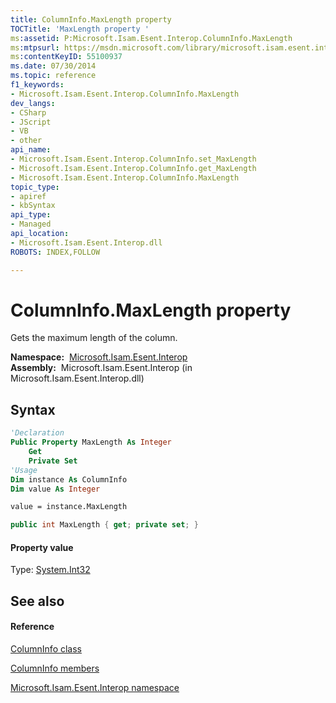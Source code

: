 ```yaml
---
title: ColumnInfo.MaxLength property 
TOCTitle: 'MaxLength property '
ms:assetid: P:Microsoft.Isam.Esent.Interop.ColumnInfo.MaxLength
ms:mtpsurl: https://msdn.microsoft.com/library/microsoft.isam.esent.interop.columninfo.maxlength(v=EXCHG.10)
ms:contentKeyID: 55100937
ms.date: 07/30/2014
ms.topic: reference
f1_keywords:
- Microsoft.Isam.Esent.Interop.ColumnInfo.MaxLength
dev_langs:
- CSharp
- JScript
- VB
- other
api_name: 
- Microsoft.Isam.Esent.Interop.ColumnInfo.set_MaxLength
- Microsoft.Isam.Esent.Interop.ColumnInfo.get_MaxLength
- Microsoft.Isam.Esent.Interop.ColumnInfo.MaxLength
topic_type: 
- apiref
- kbSyntax
api_type: 
- Managed
api_location: 
- Microsoft.Isam.Esent.Interop.dll
ROBOTS: INDEX,FOLLOW

---
```


# ColumnInfo.MaxLength property

Gets the maximum length of the column.

**Namespace:**  [Microsoft.Isam.Esent.Interop](./microsoft.isam.esent.interop-namespace.md)  
**Assembly:**  Microsoft.Isam.Esent.Interop (in Microsoft.Isam.Esent.Interop.dll)

## Syntax

``` vb
'Declaration
Public Property MaxLength As Integer
    Get
    Private Set
'Usage
Dim instance As ColumnInfo
Dim value As Integer

value = instance.MaxLength
```

``` csharp
public int MaxLength { get; private set; }
```

#### Property value

Type: [System.Int32](/dotnet/api/system.int32)  

## See also

#### Reference

[ColumnInfo class](./columninfo-class.md)

[ColumnInfo members](./columninfo-members.md)

[Microsoft.Isam.Esent.Interop namespace](./microsoft.isam.esent.interop-namespace.md)